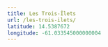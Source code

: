 ```yaml
---
title: Les Trois-Îlets
url: /les-trois-ilets/
latitude: 14.5387672
longitude: -61.033545000000004
---
```

